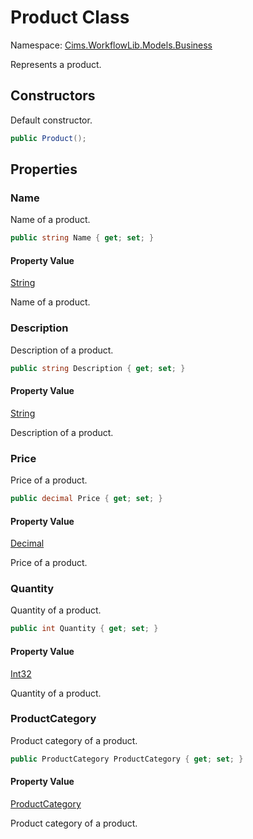 # Product Class

Namespace: [Cims.WorkflowLib.Models.Business](Cims.WorkflowLib.Models.Business.md)

Represents a product.

## Constructors

Default constructor.

```C#
public Product();
```

## Properties

### Name

Name of a product.

```C#
public string Name { get; set; }
```

#### Property Value

[String](https://learn.microsoft.com/en-us/dotnet/api/system.string)

Name of a product.

### Description

Description of a product.

```C#
public string Description { get; set; }
```

#### Property Value

[String](https://learn.microsoft.com/en-us/dotnet/api/system.string)

Description of a product.

### Price

Price of a product.

```C#
public decimal Price { get; set; }
```

#### Property Value

[Decimal](https://learn.microsoft.com/en-us/dotnet/api/system.decimal)

Price of a product.

### Quantity

Quantity of a product.

```C#
public int Quantity { get; set; }
```

#### Property Value

[Int32](https://learn.microsoft.com/en-us/dotnet/api/system.int32)

Quantity of a product.

### ProductCategory

Product category of a product.

```C#
public ProductCategory ProductCategory { get; set; }
```

#### Property Value

[ProductCategory](ProductCategory.md)

Product category of a product.

